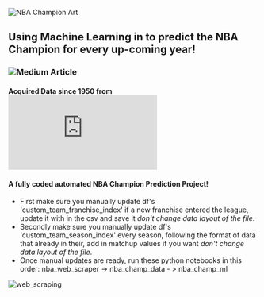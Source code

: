 ![NBA Champion Art](https://github.com/allenjake440/NBA_Champion/assets/134075534/b7d724d9-5452-45d2-abac-81128c34a8f6)

## Using Machine Learning in to predict the NBA Champion for every up-coming year!

### ![Medium Article](https://medium.com/@allenjake440/predicting-the-nba-champion-with-machine-learning-25e3a45a82f9)

#### Acquired Data since 1950 from ![basketballreference](https://www.basketball-reference.com/about/glossary.html)

#### A fully coded automated NBA Champion Prediction Project!
- First make sure you manually update df's 'custom_team_franchise_index' if a new franchise entered the league, update it with in the csv and save it *don't change data layout of the file*.
- Secondly make sure you manually update df's 'custom_team_season_index' every season, following the format of data that already in their, add in matchup values if you want *don't change data layout of the file*.
- Once manual updates are ready, run these python notebooks in this order: nba_web_scraper -> nba_champ_data - > nba_champ_ml

![web_scraping](https://github.com/user-attachments/assets/2bef75b4-47e0-4ace-afe3-680b3ced56ef)

